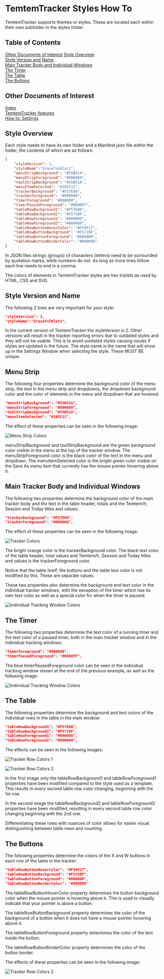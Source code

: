 # TemtemTracker Styles How To

TemtemTracker supports themes or styles. These are located each within their own subfolder in the styles folder.

## Table of Contents

[Other Documents of Interest](#Other-Documents-of-Interest)
[Style Overview](#Style-Overview)\
[Style Version and Name](#Style-Version-and-Name)\
[Main Tracker Body and Individual Windows](#Main-Tracker-Body-and-Individual-Windows)\
[The Timer](#The-Timer)\
[The Table](#The-Table)\
[The Buttons](#The-Buttons)

## Other Documents of Interest

[Index](Readme.md)\
[TemtemTracker features](TemtemTrackerFeatures.md)\
[How to: Settings](HowToSettings.md)

## Style Overview

Each style needs to have its own folder and a Manifest.json file within the folder, the contents of which are as follows:

``` JSON
{
	"styleVersion": 2,
	"styleName":"GracefulKlutz",
	"menuStripBackground": "#55B51A",
	"menuStripForeground": "#000000",
	"toolStripBackground": "#55B51A",
	"menuItemSelected": "#19CC12",
	"trackerBackground": "#F57E00",
	"trackerForeground": "#000000",
	"timerForeground": "#000000",
	"timerPausedForeground": "#0000FF",
	"tableRowBackground1": "#F57E00",
	"tableRowBackground2": "#F5710F",
	"tableRowForeground1": "#000000",
	"tableRowForeground2": "#000000",
	"tableRowButtonHoverColor": "#F59517",
	"tableRowButtonBackground": "#F5710F",
	"tableRowButtonForeground": "#000000",
	"tableRowButtonBorderColor": "#000000" 
}
```
In JSON files strings (groups) of characters (letters) need to be surrounded by quotation marks, while numbers do not. As long as more lines follow each line needs to end in a comma.

The colors of elements in TemtemTracker styles are hex triplets as used by HTML, CSS and SVG.

## Style Version and Name

The following 2 lines are very important for your style:

``` JSON
"styleVersion": 2,
"styleName":"GracefulKlutz",
```
In the current version of TemtemTracker the styleVersion is 2. Other versions will result in the tracker reporting errors due to outdated styles and they will not be usable. This is to avoid outdated styles causing issues if styles are updated in the future.
The style name is the name that will show up in the Settings Window when selecting the style. These MUST BE unique.

## Menu Strip

The following four properties determine the background color of the menu strip, the text in the menu strip and dropdowns, the dropdown background color and the color of elements in the menu and dropdown that are hovered:

``` JSON
"menuStripBackground": "#55B51A",
"menuStripForeground": "#000000",
"toolStripBackground": "#55B51A",
"menuItemSelected": "#19CC12",
```
The effect of these properties can be seen in the following image:

![Menu Strip Colors](Images/menuStrip.png)

menuStripBackground and toolStripBackground are the green background color visible in the menu at the top of the tracker window. The menuStripForeground color is the black color of the text in the menu and dropdown. The menuItemSelected color is the bright green color visible on the Save As menu item that currently has the mouse pointer hovering above it.

## Main Tracker Body and Individual Windows

The following two properties determine the background color of the main tracker body and the text in the table header, totals and the Temtem/h, Session and Today titles and values:

``` JSON
"trackerBackground": "#F57E00",
"trackerForeground": "#000000",
```
The effect of these properties can be seen in the following image:

![Tracker Colors](Images/trackerBackground.png)

The bright orange color is the trackerBackground color.
The black text color of the table header, total values and Temtem/h, Session and Today titles and values is the trackerForeground color.

Notice that the table itself, the buttons and the table text color is not modified by this. These are separate values.

These two properties also determine the background and text color in the individual tracker windows, with the exception of the timer which has its own text color as well as a special color for when the timer is paused.

![Individual Tracking Window Colors](Images/individualWindow.png)

## The Timer

The following two properties determine the text color of a running timer and the text color of a paused timer, both in the main tracker window and in the individual tracking windows:

``` JSON
"timerForeground": "#000000",
"timerPausedForeground": "#0000FF",
```
The blue timerPausedForeground color can be seen in the individual tracking window shown at the end of the previous example, as well as the following image:

![Individual Tracking Window Colors](Images/timerPausedForeground.png)

## The Table

The following properties determine the background and text colors of the individual rows in the table in the main window:

``` JSON
"tableRowBackground1": "#F57E00",
"tableRowBackground2": "#F5710F",
"tableRowForeground1": "#000000",
"tableRowForeground2": "#000000",
```
The effects can be seen in the following images:

![Tracker Row Colors 1](Images/tableRowBackground1.png)

![Tracker Row Colors 2](Images/timerPausedForeground.png)

In the first image only the tableRowBackground1 and tableRowForeground1 properties have been modified compared to the style used as a template. This results in every second table row color changing, beginning with the 1st row.

In the second image the tableRowBackground2 and tableRowForeground2 properties have been modified, resulting in every second table row color changing beginning with the 2nd row. 

Differentiating these rows with nuances of color allows for easier visual distinguishing between table rows and counting.

## The Buttons

The following properties determine the colors of the X and W buttons in each row of the table in the tracker:

``` JSON
"tableRowButtonHoverColor": "#F59517",
"tableRowButtonBackground": "#F5710F",
"tableRowButtonForeground": "#000000",
"tableRowButtonBorderColor": "#000000" 
```

The tableRowButtonHoverColor property determines the button background color when the mouse pointer is hovering above it. This is used to visually indicate that your pointer is above a button.

The tableRowButtonBackground property determines the color of the background of a button when it does not have a mouse pointer hovering above it.

The tableRowButtonForeground property determines the color of the text inside the button.

The tableRowButtonBorderColor property determines the color of the button border.

The effects of these properties can be seen in the following image:

![Tracker Row Colors 2](Images/buttonColors.png)

